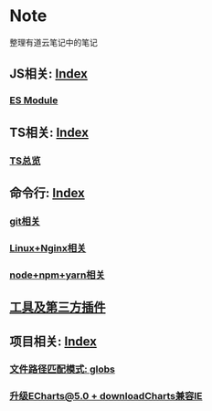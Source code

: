 # Note
整理有道云笔记中的笔记

## JS相关: [Index](./js相关/INDEX.md)
### [ES Module](./js相关/Module.md)
## TS相关: [Index](./ts相关/INDEX.md)
### [TS总览](./ts相关/INDEX.md)
## 命令行: [Index](./命令行)
### [git相关](./命令行/git相关.md)
### [Linux+Nginx相关](./命令行/Linux+Nginx相关.md)
### [node+npm+yarn相关](./命令行/node+npm+yarn相关.md)
## [工具及第三方插件](./插件及工具/INDEX.md)
## 项目相关: [Index](./项目相关)
### [文件路径匹配模式: globs](项目相关/文件路径匹配模式-globs.md)
### [升级ECharts@5.0 + downloadCharts兼容IE](项目相关/ECharts@5.0+downloadCharts.md)
